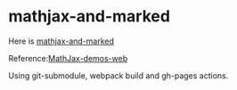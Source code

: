 # mathjax-and-marked

Here is [mathjax-and-marked](https://whitecat6142.github.io/mathjax-and-marked/MathJax-v3-and-Marked.html)

Reference:[MathJax-demos-web](https://github.com/mathjax/MathJax-demos-web)

Using git-submodule, webpack build and gh-pages actions.
